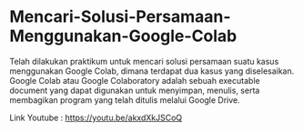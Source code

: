 # Mencari-Solusi-Persamaan-Menggunakan-Google-Colab

Telah dilakukan praktikum untuk mencari solusi persamaan suatu kasus menggunakan Google Colab, dimana terdapat dua kasus yang diselesaikan.
Google Colab atau Google Colaboratory adalah sebuah executable document yang dapat digunakan untuk menyimpan, menulis, serta membagikan program yang telah ditulis melalui Google Drive.

Link Youtube : https://youtu.be/akxdXkJSCoQ 
